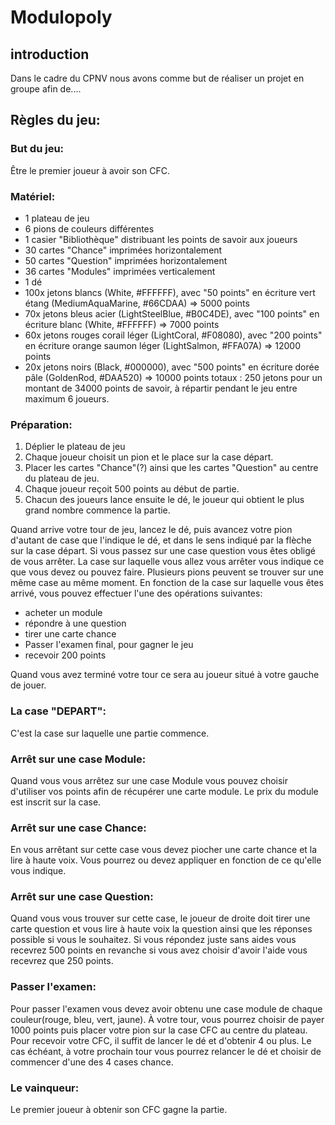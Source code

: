 # Modulopoly

## introduction
Dans le cadre du CPNV nous avons comme but de réaliser un projet en groupe afin de....

## Règles du jeu:
### But du jeu:
Être le premier joueur à avoir son CFC.

### Matériel:
- 1 plateau de jeu
- 6 pions de couleurs différentes
- 1 casier "Bibliothèque" distribuant les points de savoir aux joueurs
- 30 cartes "Chance" imprimées horizontalement
- 50 cartes "Question" imprimées horizontalement
- 36 cartes "Modules" imprimées verticalement
- 1 dé
- 100x jetons blancs (White, #FFFFFF), 
avec "50 points" en écriture vert étang (MediumAquaMarine, #66CDAA) => 5000 points
- 70x jetons bleus acier (LightSteelBlue, #B0C4DE), 
avec "100 points" en écriture blanc (White, #FFFFFF) => 7000 points
- 60x jetons rouges corail léger (LightCoral, #F08080), 
avec "200 points" en écriture orange saumon léger (LightSalmon, #FFA07A) => 12000 points
- 20x jetons noirs (Black, #000000), 
avec "500 points" en écriture dorée pâle (GoldenRod, #DAA520) => 10000 points
totaux : 250 jetons pour un montant de 34000 points de savoir,
à répartir pendant le jeu entre maximum 6 joueurs.


### Préparation:
1. Déplier le plateau de jeu
2. Chaque joueur choisit un pion et le place sur la case départ.
3. Placer les cartes "Chance"(?) ainsi que les cartes "Question" au centre du plateau de jeu. 
4. Chaque joueur reçoit 500 points au début de partie.
5. Chacun des joueurs lance ensuite le dé, le joueur qui obtient le plus grand nombre    commence la partie.

Quand arrive votre tour de jeu, lancez le dé, puis avancez votre pion d'autant de case que l'indique le dé, et dans le sens indiqué par la flèche sur la case départ. Si vous passez sur une case question vous êtes obligé de vous arrêter.
La case sur laquelle vous allez vous arrêter vous indique ce que vous devez ou pouvez faire.
Plusieurs pions peuvent se trouver sur une même case au même moment.
En fonction de la case sur laquelle vous êtes arrivé, vous pouvez effectuer l'une des opérations suivantes:

- acheter un module
- répondre à une question
- tirer une carte chance
- Passer l'examen final, pour gagner le jeu
- recevoir 200 points

Quand vous avez terminé votre tour ce sera au joueur situé à votre gauche de jouer.

### La case "DEPART":
C'est la case sur laquelle une partie commence.

### Arrêt sur une case Module:
Quand vous vous arrêtez sur une case Module vous pouvez choisir d'utiliser vos points afin de récupérer une carte module. Le prix du module est inscrit sur la case.

### Arrêt sur une case Chance:
En vous arrêtant sur cette case vous devez piocher une carte chance et la lire à haute voix. Vous pourrez ou devez appliquer en fonction de ce qu'elle vous indique.

### Arrêt sur une case Question:
Quand vous vous trouver sur cette case, le joueur de droite doit tirer une carte question et vous lire à haute voix la question ainsi que les réponses possible si vous le souhaitez. Si vous répondez juste sans aides vous recevrez 500 points en revanche si vous avez choisir d'avoir l'aide vous recevrez que 250 points.

### Passer l'examen:
Pour passer l'examen vous devez avoir obtenu une case module de chaque couleur(rouge, bleu, vert, jaune). À votre tour, vous pourrez choisir de payer 1000 points puis placer votre pion sur la case CFC au centre du plateau. Pour recevoir votre CFC, il suffit de lancer le dé et d'obtenir 4 ou plus. Le cas échéant, à votre prochain tour vous pourrez relancer le dé et choisir de commencer d'une des 4 cases chance.

### Le vainqueur:
Le premier joueur à obtenir son CFC gagne la partie.
